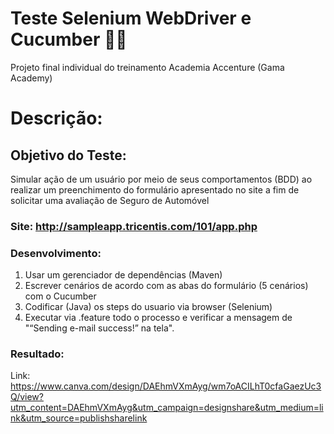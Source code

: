 # Teste Selenium WebDriver e Cucumber 🕵️‍♀️
 Projeto final individual do treinamento Academia Accenture (Gama Academy)
 

# Descrição:

## Objetivo do Teste:  
Simular ação de um usuário por meio de seus comportamentos (BDD) ao realizar um preenchimento do formulário apresentado no site a fim de solicitar uma avaliação de Seguro de Automóvel 

### Site: http://sampleapp.tricentis.com/101/app.php

### Desenvolvimento:

1. Usar um gerenciador de dependências (Maven)
2. Escrever cenários de acordo com as abas do formulário (5 cenários) com o Cucumber
3. Codificar (Java) os steps do usuario via browser (Selenium)
4. Executar via .feature todo o processo e verificar a mensagem de "“Sending e-mail success!” na tela".

### Resultado:
Link: https://www.canva.com/design/DAEhmVXmAyg/wm7oACILhT0cfaGaezUc3Q/view?utm_content=DAEhmVXmAyg&utm_campaign=designshare&utm_medium=link&utm_source=publishsharelink


